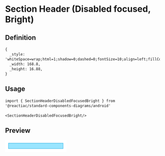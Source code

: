 # Section Header (Disabled focused, Bright)

## Definition

```
{
  _style: 'whiteSpace=wrap;html=1;shadow=0;dashed=0;fontSize=10;align=left;fillColor=#99e5ff;strokeColor=#33B5E5;fontColor=#B3B3B3;',
  _width: 168.8,
  _height: 16.88,
}
```

## Usage

```
import { SectionHeaderDisabledFocusedBright } from '@reactiac/standard-components-diagrams/android'

<SectionHeaderDisabledFocusedBright/>
```

## Preview

<img src="./section-header-disabled-focused-bright.png" width="200"/>
